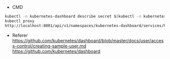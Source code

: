 * CMD
```bash
kubectl -n kubernetes-dashboard describe secret $(kubectl -n kubernetes-dashboard get secret | sls admin-user | ForEach-Object { $_ -Split '\s+' } | Select -First 1)
kubectl proxy
http://localhost:8001/api/v1/namespaces/kubernetes-dashboard/services/https:kubernetes-dashboard:/proxy/
```
* Referer
https://github.com/kubernetes/dashboard/blob/master/docs/user/access-control/creating-sample-user.md
https://github.com/kubernetes/dashboard